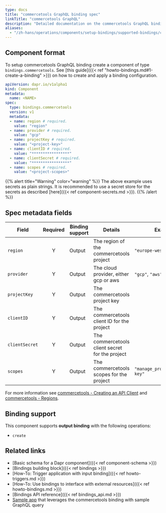 ```yaml
---
type: docs
title: "commercetools GraphQL binding spec"
linkTitle: "commercetools GraphQL"
description: "Detailed documentation on the commercetools GraphQL binding component"
aliases:
  - "/zh-hans/operations/components/setup-bindings/supported-bindings/commercetools/"
---
```


## Component format

To setup commercetools GraphQL binding create a component of type `bindings.commercetools`. See [this guide]({{< ref "howto-bindings.md#1-create-a-binding" >}}) on how to create and apply a binding configuration.

```yaml
apiVersion: dapr.io/v1alpha1
kind: Component
metadata:
  name: <NAME>
spec:
  type: bindings.commercetools
  version: v1
  metadata:
  - name: region # required.
    value: "region"
  - name: provider # required.
    value: "gcp"
  - name: projectKey # required.
    value: "<project-key>"
  - name: clientID # required.
    value: "*****************"
  - name: clientSecret # required.
    value: "*****************"
  - name: scopes # required.
    value: "<project-scopes>"
```

{{% alert title="Warning" color="warning" %}}
The above example uses secrets as plain strings. It is recommended to use a secret store for the secrets as described [here]({{< ref component-secrets.md >}}).
{{% /alert %}}

## Spec metadata fields

| Field              | Required | Binding support |  Details | Example |
|--------------------|:--------:|------------|-----|---------|
| `region` | Y | Output | The region of the commercetools project | `"europe-west1"` |
| `provider` | Y | Output | The cloud provider, either gcp or aws | `"gcp"`, `"aws"` |
| `projectKey` | Y | Output | The commercetools project key |  |
| `clientID` | Y | Output | The commercetools client ID for the project |  |
| `clientSecret` | Y | Output | The commercetools client secret for the project |  |
| `scopes` | Y | Output | The commercetools scopes for the project | `"manage_project:project-key"` |

For more information see [commercetools - Creating an API Client](https://docs.commercetools.com/getting-started/create-api-client#create-an-api-client) and [commercetools - Regions](https://docs.commercetools.com/api/general-concepts#regions).

## Binding support

This component supports **output binding** with the following operations:

- `create`

## Related links

- [Basic schema for a Dapr component]({{< ref component-schema >}})
- [Bindings building block]({{< ref bindings >}})
- [How-To: Trigger application with input binding]({{< ref howto-triggers.md >}})
- [How-To: Use bindings to interface with external resources]({{< ref howto-bindings.md >}})
- [Bindings API reference]({{< ref bindings_api.md >}})
- [Sample app](https://github.com/dapr/samples/tree/master/commercetools-graphql-sample) that leverages the commercetools binding with sample GraphQL query
